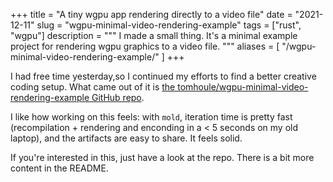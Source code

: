 +++
title = "A tiny wgpu app rendering directly to a video file"
date = "2021-12-11"
slug = "wgpu-minimal-video-rendering-example"
tags = ["rust", "wgpu"]
description = """
I made a small thing. It's a minimal example project for rendering wgpu
graphics to a video file.
"""
aliases = [
    "/wgpu-minimal-video-rendering-example/"
]
+++

I had free time yesterday,so I continued my efforts to find a better creative
coding setup. What came out of it is [the
tomhoule/wgpu-minimal-video-rendering-example GitHub
repo](https://github.com/tomhoule/wgpu-minimal-video-rendering-example).

I like how working on this feels: with `mold`, iteration time is pretty fast
(recompilation + rendering and enconding in a < 5 seconds on my old laptop),
and the artifacts are easy to share. It feels solid.

If you're interested in this, just have a look at the repo. There is a bit more
content in the README.
